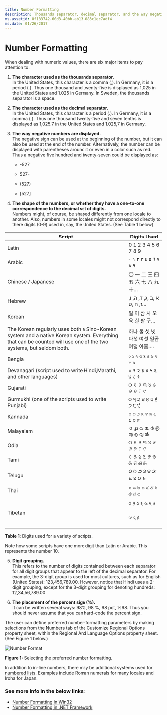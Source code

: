 ```yaml
---
title: Number Formatting
description: Thousands separator, decimal separator, and the way negative numbers are displayed can vary in different countries/regions.
ms.assetid: 8f183742-60d3-40bb-ab13-083c1ec7adf4
ms.date: 01/26/2017
---
```

# Number Formatting

When dealing with numeric values, there are six major items to pay attention to:

1.  **The character used as the thousands separator.**  
    In the United States, this character is a comma (,). In Germany, it is a period (.). Thus one thousand and twenty-five is displayed as 1,025 in the United States and 1.025 in Germany. In Sweden, the thousands separator is a space.

2.  **The character used as the decimal separator.**  
    In the United States, this character is a period (.). In Germany, it is a comma (,). Thus one thousand twenty-five and seven tenths is displayed as 1,025.7 in the United States and 1.025,7 in Germany.

3.  **The way negative numbers are displayed.**  
    The negative sign can be used at the beginning of the number, but it can also be used at the end of the number. Alternatively, the number can be displayed with parentheses around it or even in a color such as red. Thus a negative five hundred and twenty-seven could be displayed as:  

    -   -527

    -   527-

    -   (527)

    -   [527]

4.  **The shape of the numbers, or whether they have a one-to-one correspondence to the decimal set of digits.**  
    Numbers might, of course, be shaped differently from one locale to another. Also, numbers in some locales might not correspond directly to there digits (0-9) used in, say, the United States. (See Table 1 below)

| **Script**                        | **Digits Used**                   |
|-----------------------------------|-----------------------------------|
| Latin                             | 0 1 2 3 4 5 6 7 8 9               |
| Arabic                            |<span lang="ar">٠‎ ١‎ ٢‎ ٣‎ ٤‎ ٥‎ ٦‎ ٧‎ ٨‎ ٩</span>|
| Chinese / Japanese                | <span lang="ja">〇 一 二 三 四 五 六 七 八 九 十…</span>|
| Hebrew                            |<span lang="he"> א ,ב ,ג, ד, ה, ו, ז, ח ,ט…</span>|
| Korean                            | <span lang="ko">일 이 삼 사 오 육 칠 팔 구…</span>|
| The Korean regularly uses both a Sino-Korean system and a native Korean system. Everything that can be counted will use one of the two systems, but seldom both. | <span lang="ko">하나 둘 셋 넷 다섯 여섯 일곱 여덟 아홉…</span>.|
| Bengla                            | <span lang="bn">০ ১ ২ ৩ ৪ ৫ ৬ ৭ ৮ ৯</span>|
| Devanagari (script used to write Hindi,Marathi, and other languages)| <span lang="hi">० १ २ ३ ४ ५ ६ ७ ८ ९</span>|
| Gujarati                          | <span lang="gu">୦ ୧ ୨ ୩ ୪ ୫ ୬ ୭ ୮ ୯</span>               |
| Gurmukhi (one of the scripts used to write Punjabi) | <span lang="pa">੦ ੧ ੨ ੩ ੪ ੫ ੬ ੭ ੮ ੯ </span>|
| Kannada                           |<span lang="kn">೦ ೧ ೨ ೩ ೪ ೫ ೬ ೭ ೮ ೯</span>|
| Malayalam                         | <span lang="ml">൦ ൧ ൨ ൩ ൪ ൫ ൬ ൭ ൮ ൯</span>|
| Odia                              | <span lang="or">୦ ୧ ୨ ୩ ୪ ୫ ୬ ୭ ୮ ୯</span>|
| Tami                              | <span lang="ta">௦ ௧ ௨ ௩ ௪ ௫ ௬ ௭ ௮ ௯</span>|
| Telugu                            | <span lang="te">౦ ౧ ౨ ౩ ౪ ౫ ౬ ౭ ౮ ౯</span>|
| Thai                              | <span lang="th">๐ ๑ ๒ ๓ ๔ ๕ ๖ ๗ ๘ ๙</span>|
| Tibetan                           | <span lang="bo">༠ ༡ ༢ ༣ ༤ ༥ ༦ ༧ ༨ ༩</span>|

**Table 1**: Digits used for a variety of scripts.

Note how some scripts have one more digit than Latin or Arabic. This represents the number 10.

5.  **Digit grouping.**  
    This refers to the number of digits contained between each separator for all digit groups that appear to the left of the decimal separator. For example, the 3-digit group is used for most cultures, such as for English (United States): 123,456,789.00. However, notice that Hindi uses a 2-digit grouping, except for the 3-digit grouping for denoting hundreds: 12,34,56,789.00

6.  **The placement of the percent sign (%).**  
    It can be written several ways: 98%, 98 %, 98 pct, %98. Thus you should never assume that you can hard-code the percent sign.

The user can define preferred number-formatting parameters by making selections from the Numbers tab of the Customize Regional Options property sheet, within the Regional And Language Options property sheet. (See Figure 1 below.)

![Number Format](https://docs.microsoft.com/globalization/locale/images/German_Numbers.jpg "Number Format") 

**Figure 1:** Selecting the preferred number formatting.

In addition to in-line numbers, there may be additional systems used for [numbered lists](https://support.office.com/en-us/article/Create-a-bulleted-or-numbered-list-9ff81241-58a8-4d88-8d8c-acab3006a23e). Examples include Roman numerals for many locales and Iroha for Japan.

### See more info in the below links:

 - [Number Formatting in Win32](number-formatting-in-win32.md)
 - [Number Formatting in .NET Framework](number-formatting-in-dotnet-framework.md)



